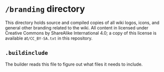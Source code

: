 # `/branding` directory

This directory holds source and compiled copies of all wiki logos, icons, and general other branding related to the wiki. All content in licensed under Creative Commons by ShareAlike International 4.0; a copy of this license is available at`/CC_BY-SA.txt` in this repository.

## `.buildinclude`

The builder reads this file to figure out what files it needs to include.
